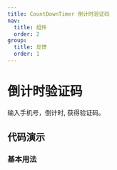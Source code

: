 ```yaml
---
title: CountDownTimer 倒计时验证码
nav:
  title: 组件
  order: 2
group:
  title: 反馈
  order: 1
---
```


# 倒计时验证码

输入手机号，倒计时, 获得验证码。

## 代码演示

### 基本用法

<code src="./demo/basic.tsx"></code>
